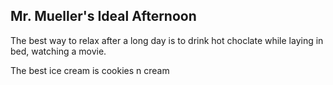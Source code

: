 ## Mr. Mueller's Ideal Afternoon

The best way to relax after a long day is to drink hot choclate while laying in bed, watching a movie.

The best ice cream is cookies n cream